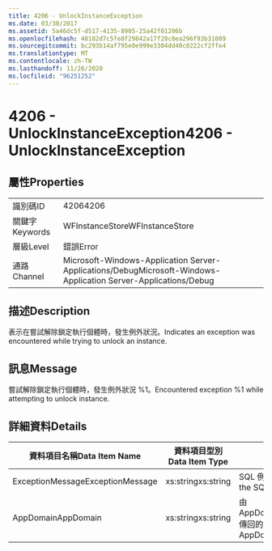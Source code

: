 ```yaml
---
title: 4206 - UnlockInstanceException
ms.date: 03/30/2017
ms.assetid: 5a46dc5f-d517-4135-8905-25a42f01206b
ms.openlocfilehash: 48182d7c5fe8f29842a17f28c0ea296f93b31089
ms.sourcegitcommit: bc293b14af795e0e999e3304dd40c0222cf2ffe4
ms.translationtype: MT
ms.contentlocale: zh-TW
ms.lasthandoff: 11/26/2020
ms.locfileid: "96251252"
---
```

# <a name="4206---unlockinstanceexception"></a><span data-ttu-id="3678a-102">4206 - UnlockInstanceException</span><span class="sxs-lookup"><span data-stu-id="3678a-102">4206 - UnlockInstanceException</span></span>

## <a name="properties"></a><span data-ttu-id="3678a-103">屬性</span><span class="sxs-lookup"><span data-stu-id="3678a-103">Properties</span></span>  
  
|||  
|-|-|  
|<span data-ttu-id="3678a-104">識別碼</span><span class="sxs-lookup"><span data-stu-id="3678a-104">ID</span></span>|<span data-ttu-id="3678a-105">4206</span><span class="sxs-lookup"><span data-stu-id="3678a-105">4206</span></span>|  
|<span data-ttu-id="3678a-106">關鍵字</span><span class="sxs-lookup"><span data-stu-id="3678a-106">Keywords</span></span>|<span data-ttu-id="3678a-107">WFInstanceStore</span><span class="sxs-lookup"><span data-stu-id="3678a-107">WFInstanceStore</span></span>|  
|<span data-ttu-id="3678a-108">層級</span><span class="sxs-lookup"><span data-stu-id="3678a-108">Level</span></span>|<span data-ttu-id="3678a-109">錯誤</span><span class="sxs-lookup"><span data-stu-id="3678a-109">Error</span></span>|  
|<span data-ttu-id="3678a-110">通路</span><span class="sxs-lookup"><span data-stu-id="3678a-110">Channel</span></span>|<span data-ttu-id="3678a-111">Microsoft-Windows-Application Server-Applications/Debug</span><span class="sxs-lookup"><span data-stu-id="3678a-111">Microsoft-Windows-Application Server-Applications/Debug</span></span>|  
  
## <a name="description"></a><span data-ttu-id="3678a-112">描述</span><span class="sxs-lookup"><span data-stu-id="3678a-112">Description</span></span>  

 <span data-ttu-id="3678a-113">表示在嘗試解除鎖定執行個體時，發生例外狀況。</span><span class="sxs-lookup"><span data-stu-id="3678a-113">Indicates an exception was encountered while trying to unlock an instance.</span></span>  
  
## <a name="message"></a><span data-ttu-id="3678a-114">訊息</span><span class="sxs-lookup"><span data-stu-id="3678a-114">Message</span></span>  

 <span data-ttu-id="3678a-115">嘗試解除鎖定執行個體時，發生例外狀況 %1。</span><span class="sxs-lookup"><span data-stu-id="3678a-115">Encountered exception %1 while attempting to unlock instance.</span></span>  
  
## <a name="details"></a><span data-ttu-id="3678a-116">詳細資料</span><span class="sxs-lookup"><span data-stu-id="3678a-116">Details</span></span>  
  
|<span data-ttu-id="3678a-117">資料項目名稱</span><span class="sxs-lookup"><span data-stu-id="3678a-117">Data Item Name</span></span>|<span data-ttu-id="3678a-118">資料項目型別</span><span class="sxs-lookup"><span data-stu-id="3678a-118">Data Item Type</span></span>|<span data-ttu-id="3678a-119">描述</span><span class="sxs-lookup"><span data-stu-id="3678a-119">Description</span></span>|  
|--------------------|--------------------|-----------------|  
|<span data-ttu-id="3678a-120">ExceptionMessage</span><span class="sxs-lookup"><span data-stu-id="3678a-120">ExceptionMessage</span></span>|<span data-ttu-id="3678a-121">xs:string</span><span class="sxs-lookup"><span data-stu-id="3678a-121">xs:string</span></span>|<span data-ttu-id="3678a-122">SQL 例外狀況的訊息。</span><span class="sxs-lookup"><span data-stu-id="3678a-122">The message from the SQL exception.</span></span>|  
|<span data-ttu-id="3678a-123">AppDomain</span><span class="sxs-lookup"><span data-stu-id="3678a-123">AppDomain</span></span>|<span data-ttu-id="3678a-124">xs:string</span><span class="sxs-lookup"><span data-stu-id="3678a-124">xs:string</span></span>|<span data-ttu-id="3678a-125">由 AppDomain.CurrentDomain.FriendlyName 傳回的字串。</span><span class="sxs-lookup"><span data-stu-id="3678a-125">The string returned by AppDomain.CurrentDomain.FriendlyName.</span></span>|
